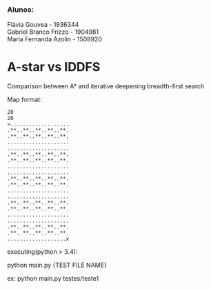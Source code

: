 ### Alunos:
Flávia Gouvea - 1936344  
Gabriel Branco Frizzo - 1904981  
Maria Fernanda Azolin - 1508920    

# A-star vs IDDFS
Comparison between A* and iterative deepening breadth-first search

Map format:

    20
    20
    >...................
    .**..**..**..**..**.
    .**..**..**..**..**.
    ....................
    ....................
    .**..**..**..**..**.
    .**..**..**..**..**.
    ....................
    ....................
    .**..**..**..**..**.
    .**..**..**..**..**.
    ....................
    ....................
    .**..**..**..**..**.
    .**..**..**..**..**.
    ....................
    ....................
    .**..**..**..**..**.
    .**..**..**..**..**.
    ...................x

executing(python > 3.4):

python main.py {TEST FILE NAME}

ex:
python main.py testes/teste1
